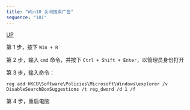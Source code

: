 ```yaml
---
title: "Win10 关闭搜索广告"
sequence: "101"
---
```


[UP](/windows/windows-index.html)

第 1 步，按下 `Win + R`

第 2 步，输入 `cmd` 命令，并按下 `Ctrl + Shift + Enter`，以管理员身份打开

第 3 步，输入命令：

```text
reg add HKCU\Software\Policies\Microsoft\Windows\explorer /v DisableSearchBoxSuggestions /t reg_dword /d 1 /f
```

第 4 步，重启电脑
